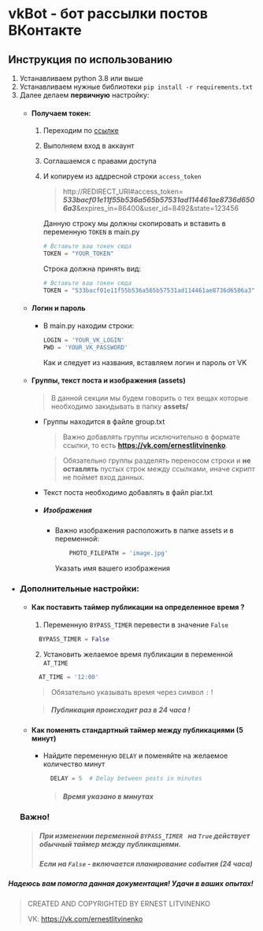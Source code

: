 # vkBot - бот рассылки постов ВКонтакте

## Инструкция по использованию

1. Устанавливаем python 3.8 или выше
2. Устанавливаем нужные библиотеки ```pip install -r requirements.txt```
3. Далее делаем **первичную** настройку:
   - #### Получаем токен:
     1. Переходим по [ссылке](https://oauth.vk.com/authorize?client_id=7951582&display=page&redirect_uri=http://vk.com/ernestlistvinenko&scope=groups,wall,photos,offline&response_type=token&v=5.65)
     2. Выполняем вход в аккаунт
     3. Соглашаемся с правами доступа
     4. И копируем из аддресной строки ```access_token```
        >http://REDIRECT_URI#access_token= ***533bacf01e11f55b536a565b57531ad114461ae8736d6506a3***&expires_in=86400&user_id=8492&state=123456
        
        Данную строку мы должны скопировать и вставить в переменную ```TOKEN``` в main.py

        ```python
        # Вставьте ваш токен сюда
        TOKEN = "YOUR_TOKEN"
        ```
        Строка должна принять вид:
        ```python
        # Вставьте ваш токен сюда
        TOKEN = "533bacf01e11f55b536a565b57531ad114461ae8736d6506a3"
        ```
    - #### Логин и пароль
        - В main.py находим строки:
            ```python
            LOGIN = 'YOUR_VK_LOGIN'
            PWD = 'YOUR_VK_PASSWORD'
            ``` 
            Как и следует из названия, вставляем логин и пароль от VK
    - #### Группы, текст поста и изображения (assets)
        > В данной секции мы будем говорить о тех вещах которые необходимо закидывать в папку **assets/**
      - Группы находится в файле group.txt
          >Важно добавлять группы исключительно в формате ссылки, то есть **https://vk.com/ernestlitvinenko**.
           
        >Обязательно группы разделять переносом строки и **не оставлять** пустых строк между ссылками, иначе скрипт не поймет вход данных.
      - Текст поста необходимо добавлять в файл piar.txt
      - ##### Изображения
        - Важно изображения расположить в папке assets и в переменной: 
            ```python
                PHOTO_FILEPATH = 'image.jpg' 
            ```
            Указать имя вашего изображения


- ### Дополнительные настройки:
  - #### Как поставить таймер публикации на определенное время ?
    1. Переменную ```BYPASS_TIMER``` перевести в значение ```False``` 
    ```python 
      BYPASS_TIMER = False
    ```
    2. Установить желаемое время публикации в переменной ```AT_TIME```
    ```python
      AT_TIME = '12:00'
    ```
    > Обязательно указывать время через символ ```:``` ! 

    > ##### Публикация происходит раз в 24 часа !

  - #### Как поменять стандартный таймер между публикациями (5 минут)
    - Найдите переменную ``` DELAY ``` и поменяйте на желаемое количество минут
     
      ```python 
        DELAY = 5  # Delay between posts in minutes
      ```
      > ##### Время указано в минутах 
  ### Важно!
  > ##### При изменении переменной ```BYPASS_TIMER ``` на ```True``` действует обычный таймер между публикациями. 
  > ##### Если на ```False``` - включается планирование события (24 часа)
      

#####  Надеюсь вам помогла данная документация! Удачи в ваших опытах!
> CREATED AND COPYRIGHTED BY ERNEST LITVINENKO
> 
> VK: https://vk.com/ernestlitvinenko

